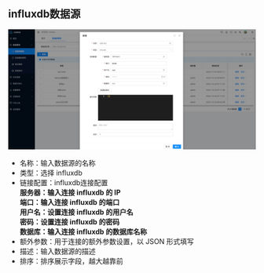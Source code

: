 influxdb数据源
----

![输入图片说明](https://raw.githubusercontent.com/xuwei95/ezdata_press/master/images/datasource_influxdb.png?raw=true "在这里输入图片标题")

- 名称：输入数据源的名称
- 类型：选择 influxdb
- 链接配置：influxdb连接配置  
  **服务器：输入连接 influxdb 的 IP**  
  **端口：输入连接 influxdb 的端口**  
  **用户名：设置连接 influxdb 的用户名**  
  **密码：设置连接 influxdb 的密码**  
  **数据库：输入连接 influxdb 的数据库名称**  
- 额外参数：用于连接的额外参数设置，以 JSON 形式填写
- 描述：输入数据源的描述
- 排序：排序展示字段，越大越靠前

